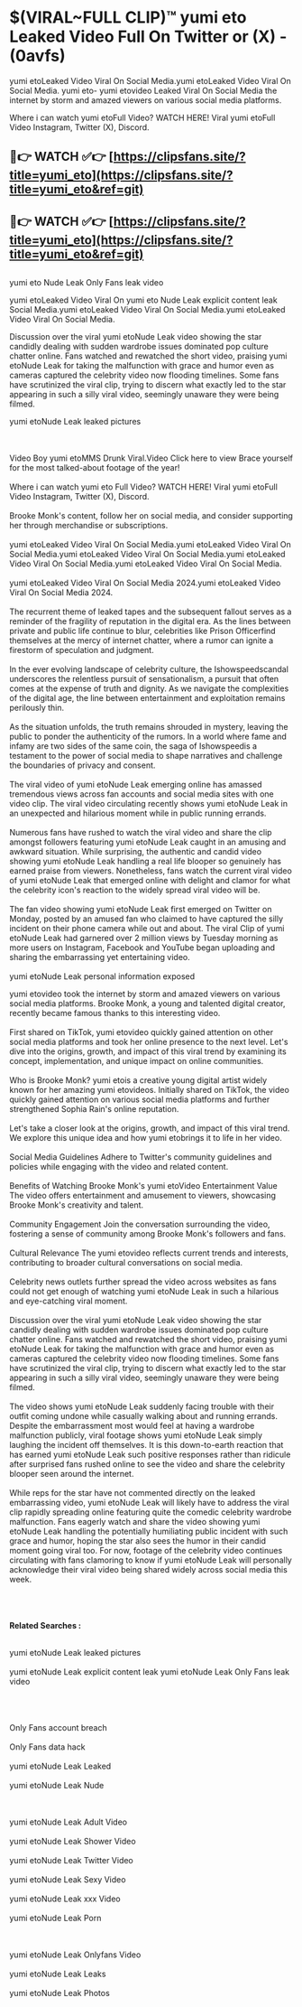 #  $(VIRAL~FULL CLIP)™ yumi eto Leaked Video Full On Twitter or (X)  - (0avfs)

yumi etoLeaked Video Viral On Social Media.yumi etoLeaked Video Viral On Social Media.
yumi eto- yumi etovideo Leaked Viral On Social Media the internet by storm and amazed viewers on various social media platforms.

Where i can watch yumi etoFull Video? WATCH HERE! Viral yumi etoFull Video Instagram, Twitter (X), Discord.

## 🔴👉 WATCH ✅👉 [https://clipsfans.site/?title=yumi_eto](https://clipsfans.site/?title=yumi_eto&ref=git)


## 🔴👉 WATCH ✅👉 [https://clipsfans.site/?title=yumi_eto](https://clipsfans.site/?title=yumi_eto&ref=git)
##


yumi eto Nude Leak Only Fans leak video 


yumi etoLeaked Video Viral On  yumi eto Nude Leak explicit content leak Social Media.yumi etoLeaked Video Viral On Social Media.yumi etoLeaked Video Viral On Social Media.



Discussion over the viral yumi etoNude Leak video showing the star candidly dealing with sudden wardrobe issues dominated pop culture chatter online. Fans watched and rewatched the short video, praising yumi etoNude Leak for taking the malfunction with grace and humor even as cameras captured the celebrity video now flooding timelines. Some fans have scrutinized the viral clip, trying to discern what exactly led to the star appearing in such a silly viral video, seemingly unaware they were being filmed.


yumi etoNude Leak leaked pictures


  <br>

  <br>
Video Boy yumi etoMMS Drunk Viral.Video Click here to view Brace yourself for the most talked-about footage of the year!
<br><br>
Where i can watch yumi eto Full Video? WATCH HERE! Viral yumi etoFull Video Instagram, Twitter (X), Discord.
<br><br>
Brooke Monk's content, follow her on social media, and consider supporting her through merchandise or subscriptions.
<br><br>
yumi etoLeaked Video Viral On Social Media.yumi etoLeaked Video Viral On Social Media.yumi etoLeaked Video Viral On Social Media.yumi etoLeaked Video Viral On Social Media.yumi etoLeaked Video Viral On Social Media.
<br><br>
yumi etoLeaked Video Viral On Social Media 2024.yumi etoLeaked Video Viral On Social Media 2024.
<br><br>
The recurrent theme of leaked tapes and the subsequent fallout serves as a reminder of the fragility of reputation in the digital era. As the lines between private and public life continue to blur, celebrities like Prison Officerfind themselves at the mercy of internet chatter, where a rumor can ignite a firestorm of speculation and judgment.
<br><br>
In the ever evolving landscape of celebrity culture, the Ishowspeedscandal underscores the relentless pursuit of sensationalism, a pursuit that often comes at the expense of truth and dignity. As we navigate the complexities of the digital age, the line between entertainment and exploitation remains perilously thin.
<br><br>
As the situation unfolds, the truth remains shrouded in mystery, leaving the public to ponder the authenticity of the rumors. In a world where fame and infamy are two sides of the same coin, the saga of Ishowspeedis a testament to the power of social media to shape narratives and challenge the boundaries of privacy and consent.
<br><br>
The viral video of yumi etoNude Leak emerging online has amassed tremendous views across fan accounts and social media sites with one video clip. The viral video circulating recently shows yumi etoNude Leak in an unexpected and hilarious moment while in public running errands.
<br><br>
Numerous fans have rushed to watch the viral video and share the clip amongst followers featuring yumi etoNude Leak caught in an amusing and awkward situation. While surprising, the authentic and candid video showing yumi etoNude Leak handling a real life blooper so genuinely has earned praise from viewers. Nonetheless, fans watch the current viral video of yumi etoNude Leak that emerged online with delight and clamor for what the celebrity icon's reaction to the widely spread viral video will be.
<br><br>
The fan video showing yumi etoNude Leak first emerged on Twitter on Monday, posted by an amused fan who claimed to have captured the silly incident on their phone camera while out and about. The viral Clip of yumi etoNude Leak had garnered over 2 million views by Tuesday morning as more users on Instagram, Facebook and YouTube began uploading and sharing the embarrassing yet entertaining video.
<br><br>
yumi etoNude Leak personal information exposed

yumi etovideo took the internet by storm and amazed viewers on various social media platforms. Brooke Monk, a young and talented digital creator, recently became famous thanks to this interesting video.
<br><br>
First shared on TikTok, yumi etovideo quickly gained attention on other social media platforms and took her online presence to the next level. Let's dive into the origins, growth, and impact of this viral trend by examining its concept, implementation, and unique impact on online communities.
<br><br>
Who is Brooke Monk? yumi etois a creative young digital artist widely known for her amazing yumi etovideos. Initially shared on TikTok, the video quickly gained attention on various social media platforms and further strengthened Sophia Rain's online reputation.
<br><br>
Let's take a closer look at the origins, growth, and impact of this viral trend. We explore this unique idea and how yumi etobrings it to life in her video.
<br><br>
Social Media Guidelines Adhere to Twitter's community guidelines and policies while engaging with the video and related content.
<br><br>
Benefits of Watching Brooke Monk's yumi etoVideo Entertainment Value The video offers entertainment and amusement to viewers, showcasing Brooke Monk's creativity and talent.
<br><br>
Community Engagement Join the conversation surrounding the video, fostering a sense of community among Brooke Monk's followers and fans.
<br><br>
Cultural Relevance The yumi etovideo reflects current trends and interests, contributing to broader cultural conversations on social media.
<br><br>
Celebrity news outlets further spread the video across websites as fans could not get enough of watching yumi etoNude Leak in such a hilarious and eye-catching viral moment.
<br><br>
Discussion over the viral yumi etoNude Leak video showing the star candidly dealing with sudden wardrobe issues dominated pop culture chatter online. Fans watched and rewatched the short video, praising yumi etoNude Leak for taking the malfunction with grace and humor even as cameras captured the celebrity video now flooding timelines. Some fans have scrutinized the viral clip, trying to discern what exactly led to the star appearing in such a silly viral video, seemingly unaware they were being filmed.
<br><br>
The video shows yumi etoNude Leak suddenly facing trouble with their outfit coming undone while casually walking about and running errands. Despite the embarrassment most would feel at having a wardrobe malfunction publicly, viral footage shows yumi etoNude Leak simply laughing the incident off themselves. It is this down-to-earth reaction that has earned yumi etoNude Leak such positive responses rather than ridicule after surprised fans rushed online to see the video and share the celebrity blooper seen around the internet.
<br><br>
While reps for the star have not commented directly on the leaked embarrassing video, yumi etoNude Leak will likely have to address the viral clip rapidly spreading online featuring quite the comedic celebrity wardrobe malfunction. Fans eagerly watch and share the video showing yumi etoNude Leak handling the potentially humiliating public incident with such grace and humor, hoping the star also sees the humor in their candid moment going viral too. For now, footage of the celebrity video continues circulating with fans clamoring to know if yumi etoNude Leak will personally acknowledge their viral video being shared widely across social media this week.
<br><br>

<br><br>
<strong>Related Searches :</strong>
<br><br>

yumi etoNude Leak leaked pictures
<br><br>
yumi etoNude Leak explicit content leak
yumi etoNude Leak Only Fans leak video
<br><br>

<br><br>
Only Fans account breach
<br><br>
Only Fans data hack
<br><br>
yumi etoNude Leak Leaked
<br><br>
yumi etoNude Leak Nude

<br><br>
yumi etoNude Leak Adult Video
<br><br>
yumi etoNude Leak Shower Video
<br><br>
yumi etoNude Leak Twitter Video
<br><br>
yumi etoNude Leak Sexy Video
<br><br>
yumi etoNude Leak xxx Video
<br><br>
yumi etoNude Leak Porn

<br><br>
yumi etoNude Leak Onlyfans Video
<br><br>
yumi etoNude Leak Leaks
<br><br>
yumi etoNude Leak Photos